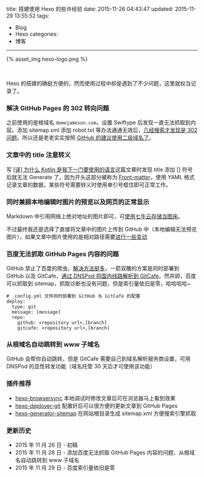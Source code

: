 title: 搭建使用 Hexo 的些许经验
date: 2015-11-26 04:43:47
updated: 2015-11-29 13:55:52
tags:
- Blog
- Hexo
categories:
- 博客
---

{% asset_img hexo-logo.png %}

</br>

Hexo 的搭建的确挺方便的，然而使用过程中却是遇到了不少问题，这里就权当记录了。

<!--more-->

### 解决 GitHub Pages 的 302 转向问题
之前使用的是根域名 `demojameson.com`，设置 Swiftype 后发现一直无法抓取到内容。添加 sitemap.xml 添加 robot.txt 等办法通通无效后，[几经搜索才发现是 302 问题](http://theo.im/blog/2014/05/14/resolve-302-redirection-on-github-pages/)。所以还是老老实实按照 [GitHub 的建议使用二级域名了](https://help.github.com/articles/about-custom-domains-for-github-pages-sites/#subdomains)。

### 文章中的 title 注意转义
写 [[译] 为什么 Kotlin 是我下一门要使用的语言](/2015/11/08/why-kotlin/)这篇文章时发现 title 添加 [] 符号后就无法 Generate 了。因为开头这部分被称为 [Front-matter](https://hexo.io/zh-cn/docs/front-matter.html)，使用 YAML 格式记录文章的数据，某些符号需要转义时使用单引号框住即可正常工作。

### 同时兼顾本地编辑时图片的预览以及网页的正常显示
Markdown 中引用网络上绝对地址的图片即可，可[使用七牛云存储当图床](http://yotuku.cn/)。

不过最终我还是选择了直接将文章中的图片上传到 GitHub 中（本地编辑无法预览图片），如果文章中图片使用的是相对路径需要[进行一些变动](https://hexo.io/docs/asset-folders.html)

### 百度无法抓取 GitHub Pages 内容的问题
GitHub 禁止了百度的爬虫，[解决方法挺多](http://jerryzou.com/posts/feasibility-of-allowing-baiduSpider-for-Github-Pages/)，一箭双雕的方案是同时部署到 GitHub 以及 GitCafe，[通过 DNSPod 将国内线路解析到 GitCafe](http://godera.org/2015/03/16/Mac%E4%B8%8B%E7%A8%8B%E5%BA%8F%E5%91%98%E5%8D%9A%E5%AE%A2%E4%B9%8BHexo-GitHub-Pages-GitCafe-Pages-DNSPod/)。然并卵，百度可以抓取到 sitemap，抓取诊断也没有问题，但是索引量依旧是零，哈哈哈哈~

```
# _config.yml 文件同时部署到 GitHub 与 GitCafe 的配置
deploy:
  type: git
  message: [message]
  repo:
    github: <repository url>,[branch]
    gitcafe: <repository url>,[branch]
```

### 从根域名自动跳转到 www 子域名
GitHub 会帮你自动跳转，但是 GitCafe 需要自己到域名解析服务商设置，可用 DNSPod 的显性转发功能（域名托管 30 天后才可使用该功能）

### 插件推荐
* [hexo-browsersync](https://github.com/hexojs/hexo-browsersync) 本地调试时修改文章后可在浏览器马上看到效果
* [hexo-deployer-git](https://github.com/hexojs/hexo-deployer-git) 配置好后可以很方便的更新文章到 GitHub Pages
* [hexo-generator-sitemap](https://github.com/hexojs/hexo-generator-sitemap) 在网站根目录生成 sitemap.xml 方便搜索引擎抓取

### 更新历史
* 2015 年 11 月 26 日 - 初稿
* 2015 年 11 月 28 日 - 添加百度无法抓取 GitHub Pages 内容的问题、从根域名自动跳转到 www 子域名
* 2015 年 11 月 29 日 - 百度索引量依旧是零
